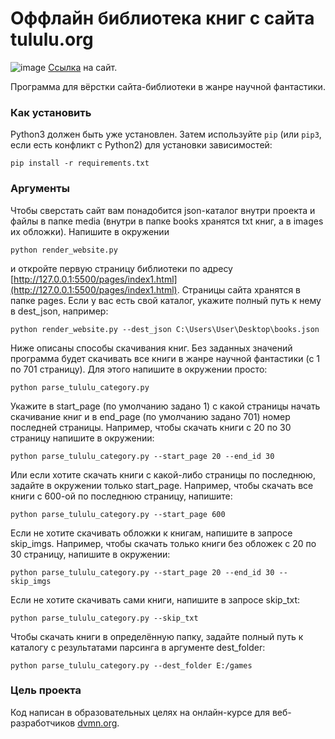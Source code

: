 # Оффлайн библиотека книг с сайта tululu.org

![image](https://drive.google.com/uc?export=view&id=16Zmjfp5_0b341rt-X8Te2pvDmr-uGF7a)
[Ссылка](https://romanulanov.github.io/pages/index1.html) на сайт.

Программа для вёрстки сайта-библиотеки в жанре научной фантастики.  

### Как установить

Python3 должен быть уже установлен. 
Затем используйте `pip` (или `pip3`, если есть конфликт с Python2) для установки зависимостей:
```
pip install -r requirements.txt
```

### Аргументы

Чтобы сверстать сайт вам понадобится json-каталог внутри проекта и файлы в папке media (внутри в папке books  хранятся txt книг, а в images их обложки). Напишите в окружении  
```
python render_website.py
```
и откройте первую страницу библиотеки по адресу [http://127.0.0.1:5500/pages/index1.html](http://127.0.0.1:5500/pages/index1.html). Страницы сайта хранятся в папке pages. 
Если у вас есть свой каталог, укажите полный путь к нему в dest_json, например:
```
python render_website.py --dest_json C:\Users\User\Desktop\books.json
```
Ниже описаны способы скачивания книг.
Без заданных значений программа будет скачивать все книги в жанре научной фантастики (с 1 по 701 страницу). Для этого напишите в окружении просто:
```
python parse_tululu_category.py
```
Укажите в start_page (по умолчанию задано 1) с какой страницы начать скачивание книг и в end_page (по умолчанию задано 701) номер последней страницы. Например, чтобы скачать книги с 20 по 30 страницу напишите в окружении:
```
python parse_tululu_category.py --start_page 20 --end_id 30 
```
Или если хотите скачать книги с какой-либо страницы по последнюю, задайте в окружении только start_page. Например, чтобы скачать все книги с 600-ой по последнюю страницу, напишите:
```
python parse_tululu_category.py --start_page 600
```
Если не хотите скачивать обложки к книгам, напишите в запросе skip_imgs. Например, чтобы скачать только книги без обложек с 20 по 30 страницу, напишите в окружении:
```
python parse_tululu_category.py --start_page 20 --end_id 30 --skip_imgs
```
Если не хотите скачивать сами книги, напишите в запросе skip_txt:
```
python parse_tululu_category.py --skip_txt
```
Чтобы скачать книги в определённую папку, задайте полный путь к каталогу с результатами парсинга в аргументе dest_folder:
```
python parse_tululu_category.py --dest_folder E:/games
```

### Цель проекта

Код написан в образовательных целях на онлайн-курсе для веб-разработчиков [dvmn.org](https://dvmn.org/).